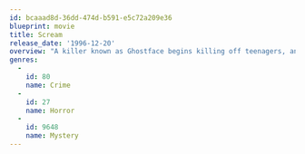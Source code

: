 ```yaml
---
id: bcaaad8d-36dd-474d-b591-e5c72a209e36
blueprint: movie
title: Scream
release_date: '1996-12-20'
overview: "A killer known as Ghostface begins killing off teenagers, and as the body count begins rising, one girl and her friends find themselves contemplating the 'rules' of horror films as they find themselves living in a real-life one."
genres:
  -
    id: 80
    name: Crime
  -
    id: 27
    name: Horror
  -
    id: 9648
    name: Mystery
---
```

